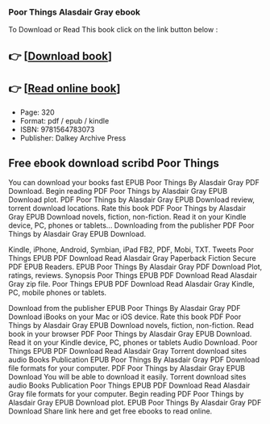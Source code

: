 ### Poor Things Alasdair Gray ebook

To Download or Read This book click on the link button below :

## 👉  [**[Download book](http://get-pdfs.com/download.php?group=book&from=github.com&id=93952&lnk=1064 "Download book")**]

## 👉  [**[Read online book](http://get-pdfs.com/download.php?group=book&from=github.com&id=93952&lnk=1064 "Read online book")**]


* Page: 320
* Format: pdf / epub / kindle
* ISBN: 9781564783073
* Publisher: Dalkey Archive Press



## Free ebook download scribd Poor Things


You can download your books fast EPUB Poor Things By Alasdair Gray PDF Download. Begin reading PDF Poor Things by Alasdair Gray EPUB Download plot. PDF Poor Things by Alasdair Gray EPUB Download review, torrent download locations. Rate this book PDF Poor Things by Alasdair Gray EPUB Download novels, fiction, non-fiction. Read it on your Kindle device, PC, phones or tablets... Downloading from the publisher PDF Poor Things by Alasdair Gray EPUB Download.

Kindle, iPhone, Android, Symbian, iPad FB2, PDF, Mobi, TXT. Tweets Poor Things EPUB PDF Download Read Alasdair Gray Paperback Fiction Secure PDF EPUB Readers. EPUB Poor Things By Alasdair Gray PDF Download Plot, ratings, reviews. Synopsis Poor Things EPUB PDF Download Read Alasdair Gray zip file. Poor Things EPUB PDF Download Read Alasdair Gray Kindle, PC, mobile phones or tablets.

Download from the publisher EPUB Poor Things By Alasdair Gray PDF Download iBooks on your Mac or iOS device. Rate this book PDF Poor Things by Alasdair Gray EPUB Download novels, fiction, non-fiction. Read book in your browser PDF Poor Things by Alasdair Gray EPUB Download. Read it on your Kindle device, PC, phones or tablets Audio Download. Poor Things EPUB PDF Download Read Alasdair Gray Torrent download sites audio Books Publication EPUB Poor Things By Alasdair Gray PDF Download file formats for your computer. PDF Poor Things by Alasdair Gray EPUB Download You will be able to download it easily. Torrent download sites audio Books Publication Poor Things EPUB PDF Download Read Alasdair Gray file formats for your computer. Begin reading PDF Poor Things by Alasdair Gray EPUB Download plot. EPUB Poor Things By Alasdair Gray PDF Download Share link here and get free ebooks to read online.





